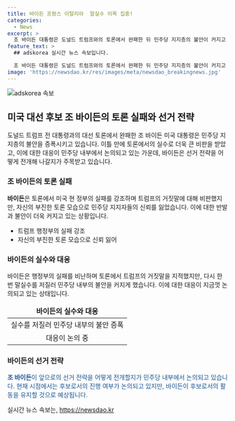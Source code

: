 ```yaml
---
title: 바이든 프랑스 이탈리아  말실수 이목 집중!
categories:
  - News
excerpt: >
  조 바이든 대통령은 도널드 트럼프와의 토론에서 완패한 뒤 민주당 지지층의 불안이 커지고 있다. 바이든은 토론에서 트럼프의 거짓말을 비판하며 국민들이 트럼프를 싫어하는 이유를 기억해내길 재촉했다. 그러나 바이든 또한 토론에서 말실수를 저지렸고, 이에 대해 외신들이 비판하고 있다. 바이든은 실패한 토론 후 대선 전략을 논의하기 위해 가족과 함께 시간을 보내고 있으며, 사퇴할 계획은 없는 것으로 전망된다.
feature_text: >
  ## adskorea 실시간 뉴스 속보입니다.

  조 바이든 대통령은 도널드 트럼프와의 토론에서 완패한 뒤 민주당 지지층의 불안이 커지고 있다. 바이든은 토론에서 트럼프의 거짓말을 비판하며 국민들이 트럼프를 싫어하는 이유를 기억해내길 재촉했다. 그러나 바이든 또한 토론에서 말실수를 저지렸고, 이에 대해 외신들이 비판하고 있다. 바이든은 실패한 토론 후 대선 전략을 논의하기 위해 가족과 함께 시간을 보내고 있으며, 사퇴할 계획은 없는 것으로 전망된다.
image: 'https://newsdao.kr/res/images/meta/newsdao_breakingnews.jpg'
---
```


<p><img src="https://newsdao.kr/res/images/meta/newsdao_breakingnews.jpg" alt="adskorea 속보" /></p>

<h2 data-ke-size="size26">미국 대선 후보 조 바이든의 토론 실패와 선거 전략</h2>

<p data-ke-size="size16">도널드 트럼프 전 대통령과의 대선 토론에서 완패한 조 바이든 미국 대통령은 민주당 지지층의 불안을 증폭시키고 있습니다. 이틀 만에 토론에서의 실수로 더욱 큰 비판을 받았고, 이에 대한 대응이 민주당 내부에서 논의되고 있는 가운데, 바이든은 선거 전략을 어떻게 전개해 나갈지가 주목받고 있습니다.</p>

<h3 data-ke-size="size23">조 바이든의 토론 실패</h3>

<p data-ke-size="size16"><b>바이든</b>은 토론에서 미국 현 정부의 실패를 강조하며 트럼프의 거짓말에 대해 비판했지만, 자신의 부진한 토론 모습으로 민주당 지지자들의 신뢰를 잃었습니다. 이에 대한 반발과 불안이 더욱 커지고 있는 상황입니다.</p>

<ul>
<li>트럼프 행정부의 실패 강조</li>
<li>자신의 부진한 토론 모습으로 신뢰 잃어</li>
</ul>

<h3 data-ke-size="size23">바이든의 실수와 대응</h3>

<p data-ke-size="size16">바이든은 행정부의 실패를 비난하며 토론에서 트럼프의 거짓말을 지적했지만, 다시 한 번 말실수를 저질러 민주당 내부의 불안을 커지게 했습니다. 이에 대한 대응이 지금껏 논의되고 있는 상태입니다.</p>

<table>
<thead>
<tr>
<td style="text-align: center; height: 17px;"><b>바이든의 실수와 대응</b></td>
</tr>
</thead>
<tbody>
<tr>
<td style="text-align: center; height: 17px;">실수를 저질러 민주당 내부의 불안 증폭</td>
</tr>
<tr>
<td style="text-align: center; height: 17px;">대응이 논의 중</td>
</tr>
</tbody>
</table>

<h3 data-ke-size="size23">바이든의 선거 전략</h3>

<p data-ke-size="size16"><span style="color: #1a5490;"><b>조 바이든</b>이 앞으로의 선거 전략을 어떻게 전개할지가 민주당 내부에서 논의되고 있습니다. 현재 시점에서는 후보로서의 진행 여부가 논의되고 있지만, 바이든이 후보로서의 활동을 유지할 것으로 예상됩니다.</span></p>
실시간 뉴스 속보는, <a href="https://newsdao.kr" rel="dofollow">https://newsdao.kr</a>


